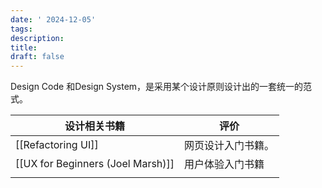 ```yaml
---
date: ' 2024-12-05'
tags: 
description: 
title: 
draft: false
---
```

Design Code 和Design System，是采用某个设计原则设计出的一套统一的范式。


| 设计相关书籍                            | 评价        |
| --------------------------------- | --------- |
| [[Refactoring UI]]                | 网页设计入门书籍。 |
| [[UX for Beginners (Joel Marsh)]] | 用户体验入门书籍  |
|                                   |           |

